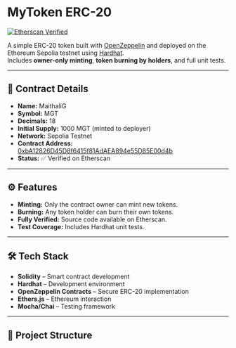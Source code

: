 # MyToken ERC-20

[![Etherscan Verified](https://img.shields.io/badge/Etherscan-Verified-brightgreen)](https://sepolia.etherscan.io/address/0xbA12826D45D8f6415f81AdAEA894e55D85E00d4b#code)

A simple ERC-20 token built with [OpenZeppelin](https://openzeppelin.com/contracts/) and deployed on the Ethereum Sepolia testnet using [Hardhat](https://hardhat.org/).  
Includes **owner-only minting**, **token burning by holders**, and full unit tests.

---

## 📜 Contract Details

- **Name:** MaithaliG
- **Symbol:** MGT
- **Decimals:** 18
- **Initial Supply:** 1000 MGT (minted to deployer)
- **Network:** Sepolia Testnet
- **Contract Address:** [0xbA12826D45D8f6415f81AdAEA894e55D85E00d4b](https://sepolia.etherscan.io/address/0xbA12826D45D8f6415f81AdAEA894e55D85E00d4b#code)
- **Status:** ✅ Verified on Etherscan

---

## ⚙️ Features

- **Minting:** Only the contract owner can mint new tokens.
- **Burning:** Any token holder can burn their own tokens.
- **Fully Verified:** Source code available on Etherscan.
- **Test Coverage:** Includes Hardhat unit tests.

---

## 🛠️ Tech Stack

- **Solidity** – Smart contract development
- **Hardhat** – Development environment
- **OpenZeppelin Contracts** – Secure ERC-20 implementation
- **Ethers.js** – Ethereum interaction
- **Mocha/Chai** – Testing framework

---

## 📂 Project Structure
